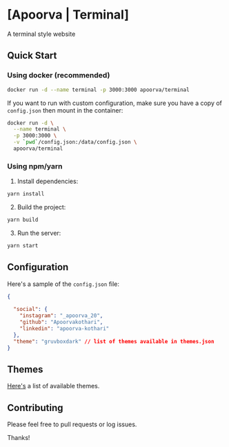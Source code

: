 # [Apoorva | Terminal]

A terminal style website


## Quick Start

### Using docker (recommended)

```bash
docker run -d --name terminal -p 3000:3000 apoorva/terminal
```

If you want to run with custom configuration, make sure you have a copy of `config.json` then mount in the container:

```bash
docker run -d \
  --name terminal \
  -p 3000:3000 \
  -v `pwd`/config.json:/data/config.json \
  apoorva/terminal
```

### Using npm/yarn

1. Install dependencies:

```bash
yarn install
```

2. Build the project:

```bash
yarn build
```

3. Run the server:

```bash
yarn start
```

## Configuration

Here's a sample of the `config.json` file:

```json
{
  
  "social": {
    "instagram": "_apoorva_20",
    "github": "Apoorvakothari",
    "linkedin": "apoorva-kothari"
  },
  "theme": "gruvboxdark" // list of themes available in themes.json
}
```

## Themes

[Here's](/docs/themes) a list of available themes.


## Contributing

Please feel free to pull requests or log issues.

Thanks!
